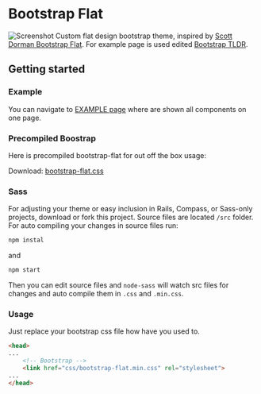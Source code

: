 # Bootstrap Flat
![Screenshot](https://filipmolcik.com/wp-content/uploads/2016/12/Screen-Shot-2016-12-10-at-13.12.10-e1481372266154.png)
Custom flat design bootstrap theme, inspired by [Scott Dorman Bootstrap Flat](https://scottdorman.github.io/bootstrap-flat/). For example page is used edited [Bootstrap TLDR](https://github.com/anvoz/bootstrap-tldr).

## Getting started

### Example 
You can navigate to [EXAMPLE page](https://molcik.github.io/bootstrap-flat/) where are shown all components on one page.

### Precompiled Boostrap
Here is precompiled bootstrap-flat for out off the box usage:

Download: [bootstrap-flat.css](https://github.com/molcik/bootstrap-flat/releases/tag/1.0)


### Sass
For adjusting your theme or easy inclusion in Rails, Compass, or Sass-only projects, download or fork this project. Source files are located ```/src``` folder. For auto compiling your changes in source files run:
```javascript
npm instal
```
and
```javascript
npm start
```
Then you can edit source files and ```node-sass``` will watch src files for changes and auto compile them in ```.css``` and ```.min.css```.


### Usage
Just replace your bootstrap css file how have you used to.
```html
<head>
...
    <!-- Bootstrap -->
    <link href="css/bootstrap-flat.min.css" rel="stylesheet">
...
</head>
```

